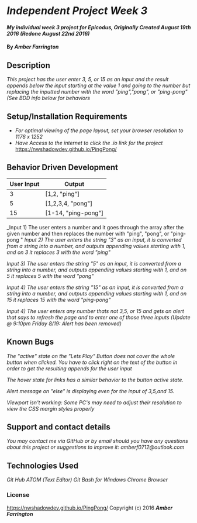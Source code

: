 # _Independent Project Week 3_

#### _My individual week 3 project for Epicodus, Originally Created August 19th 2016 (Redone August 22nd 2016)_

#### By _**Amber Farrington**_

## Description

_This project has the user enter 3, 5, or 15 as an input and the result appends below the input starting at the value 1 and going to the number but replacing the inputted number with the word "ping","pong", or "ping-pong"(See BDD info below for behaviors_

## Setup/Installation Requirements

* _For optimal viewing of the page layout, set your browser resolution to 1176 x 1252_
* _Have Access to the internet to click the .io link for the project_
https://nwshadowdev.github.io/PingPong/

## Behavior Driven Development

User Input    | Output  
------------- | -------------
3             | [1,2, "ping"]           
5             | [1,2,3,4, "pong"]
15            | [1-14, "ping-pong"]

_Input 1) The user enters a number and it goes through the array after the given number and then replaces the number with "ping", "pong", or "ping-pong
"
_Input 2) The user enters the string "3" as an input, it is converted from a string into a number, and outputs appending values starting with 1, and on 3 it replaces 3 with the word "ping"_

_Input 3) The user enters the string "5" as an input, it is converted from a string into a number, and outputs appending values starting with 1, and on 5 it replaces 5 with the word "pong"_

_Input 4) The user enters the string "15" as an input, it is converted from a string into a number, and outputs appending values starting with 1, and on 15 it replaces 15 with the word "ping-pong"_

_Input 4) The user enters any number thats not 3,5, or 15 and gets an alert that says to refresh the page and to enter one of those three inputs_ _*(Update @ 9:10pm Friday 8/19: Alert has been removed)*_

## Known Bugs

_The "active" state on the "Lets Play" Button does not cover the whole button when clicked. You have to click right on the text of the button in order to get the resulting appends for the user input_

_The hover state for links has a similar behavior to the button active state._

_Alert message on "else" is displaying even for the input of 3,5,and 15._

_Viewport isn't working: Some PC's may need to adjust their resolution to view the CSS margin styles properly_

## Support and contact details

_You may contact me via GitHub or by email should you have any questions about this project or suggestions to improve it:
amberf0712@outlook.com_

## Technologies Used

_Git Hub_
_ATOM (Text Editor)_
_Git Bash for Windows_
_Chrome Browser_

### License
https://nwshadowdev.github.io/PingPong/
Copyright (c) 2016 **_Amber Farrington_**
